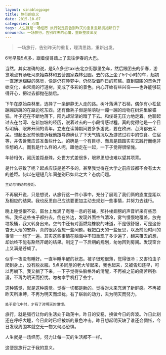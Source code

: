 ```yaml
---
layout: sinablogpage
title: 旅行的意义
date: 2015-10-07
categories: 心情
tags: 人生就是一场经历 旅行就是要告别昨天的重复重新拥抱新日子
onewords: 一场旅行，告别昨天的心情，重新整装出发
---
```

> 一场旅行，告别昨天的重复，理清思路，重新出发。

6号早晨5点多，跟着俊哥踏上了去往伊春的大巴。

当然，其实准确的说，是5点多坐taxi去北京街那里坐车，然后跟团去的伊春，游览地点有汤旺河原始森林和五营国家森林公园。去的路上坐了5个小时的车，起初一直迷迷糊糊的感觉，像是仍在睡梦中，仍然受着昨日的煎熬。直到周围的景色开始变化，由常规的行道树，变成了多彩的景色。内心开始有些兴奋——也许能够玩得开心，把过去都抛在脑后。

下午在原始森林里，选择了一条僻静无人走的路。树叶落满了石梯，偶尔有小松鼠蹦蹦跳跳的在路边吃东西，还有像耗子但是萌萌哒一蹦一蹦的动物在树洞里躲猫猫。叶子还在不断地落下，阳光却渐渐的暗了下去。和俊哥无压力地走着。他聊起过去在台湾、在新加坡的经历，说着过去的一小段情感过程。真的觉得他是一个目标明确、眼界开阔的青年。立志在读博期间要多多游览，要在欧洲、台湾都去呆呆。想起出发前他告诉我他跟导游确认了下天气情况以及游览过程中的饮食、住宿等，并告诉我应该准备些什么。的确是一个有目标、而且是踏踏实实去践行而绝非空想的人。而我是什么样的人呢，跟他走在一起，一下子觉得很惭愧。

年龄相仿，阅历差距悬殊，处世方式差很多，眼界思想也难以望其项背。

是什么导致了呢？起点应该是差不多的，甚至我觉得在大学之前应该都不会有太大的差距。何以在短短几年间差别已如此之大？态度问题。

`主动与被动的差距。`

不再展开说，只是想说，从旅行这一件小事中，充分了展现了我们俩的态度差距以及相应的结果。我也反思自己应该要更加主动去规划一些事情，并努力去践行。

晚上睡觉很不安。窗台上堆满了奄奄一息的苍蝇，那扑棱翅膀的声音听来有些恐怖。我把这些虫子都扫去，倒在外边，发现外面空气清冷，雾气慢慢地覆盖。放完垃圾桶，我又转身出来。空气中还有对面燃烧橡胶的味道，不是很舒服，可是这份杳无人烟的安静，真的很适合想一些问题。我把白天的一些反思，以及前段时间的事情一一想了一遍。其实这些事情在脑海中不知重现了多少遍了，翻来覆去的想，却始终不能有豁然开朗的结果。制定了一下后期的规划，匆匆回到房间。发现窗台上又满是苍蝇了。

似乎一夜没有睡好。一直半睡半醒的状态。被子很短很薄，觉得很冷；又害怕虫子爬到身上，没有脱衣服。5点多同屋的老大爷起来，我也起来，又被告知还早，可以再躺下。我又躺了下来。一下子觉得头脑格外的清醒，不再被之前的痛苦所弥漫，不再为明天而担忧。匆匆拿手机打了些字。

这种感觉，就是这种感觉。觉得一切都是新的。觉得对未来充满了新鲜感。不再被昨天所束缚，不再为明天而烦扰。有了崭新的动力，去为明天而努力。

`处于变化中时，才有了对明天的憧憬。`

旅行，就是强行让你的生活处于动荡中。昨日的安稳，换做今日的奔波。昨日此刻还在呼呼大睡，今日此时已经被新的景色冲击。昨日想起明天缺了谁还会惆怅，今日发现周围本就空无一物又何必恐惧。

人生就是一场经历，努力让每一天的生活都不一样。

这便是旅行之于我的意义。
